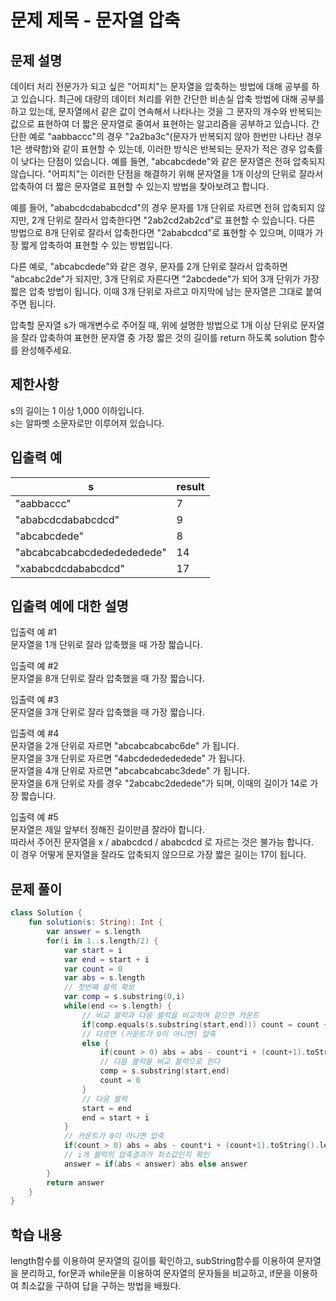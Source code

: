 # 문제 제목 - 문자열 압축
## 문제 설명
데이터 처리 전문가가 되고 싶은 "어피치"는 문자열을 압축하는 방법에 대해 공부를 하고 있습니다. 최근에 대량의 데이터 처리를 위한 간단한 비손실 압축 방법에 대해 공부를 하고 있는데, 문자열에서 같은 값이 연속해서 나타나는 것을 그 문자의 개수와 반복되는 값으로 표현하여 더 짧은 문자열로 줄여서 표현하는 알고리즘을 공부하고 있습니다.
간단한 예로 "aabbaccc"의 경우 "2a2ba3c"(문자가 반복되지 않아 한번만 나타난 경우 1은 생략함)와 같이 표현할 수 있는데, 이러한 방식은 반복되는 문자가 적은 경우 압축률이 낮다는 단점이 있습니다. 예를 들면, "abcabcdede"와 같은 문자열은 전혀 압축되지 않습니다. "어피치"는 이러한 단점을 해결하기 위해 문자열을 1개 이상의 단위로 잘라서 압축하여 더 짧은 문자열로 표현할 수 있는지 방법을 찾아보려고 합니다.

예를 들어, "ababcdcdababcdcd"의 경우 문자를 1개 단위로 자르면 전혀 압축되지 않지만, 2개 단위로 잘라서 압축한다면 "2ab2cd2ab2cd"로 표현할 수 있습니다. 다른 방법으로 8개 단위로 잘라서 압축한다면 "2ababcdcd"로 표현할 수 있으며, 이때가 가장 짧게 압축하여 표현할 수 있는 방법입니다.

다른 예로, "abcabcdede"와 같은 경우, 문자를 2개 단위로 잘라서 압축하면 "abcabc2de"가 되지만, 3개 단위로 자른다면 "2abcdede"가 되어 3개 단위가 가장 짧은 압축 방법이 됩니다. 이때 3개 단위로 자르고 마지막에 남는 문자열은 그대로 붙여주면 됩니다.

압축할 문자열 s가 매개변수로 주어질 때, 위에 설명한 방법으로 1개 이상 단위로 문자열을 잘라 압축하여 표현한 문자열 중 가장 짧은 것의 길이를 return 하도록 solution 함수를 완성해주세요.

## 제한사항
s의 길이는 1 이상 1,000 이하입니다.  
s는 알파벳 소문자로만 이루어져 있습니다.  
## 입출력 예
s	| result
---|---|
"aabbaccc"	| 7
"ababcdcdababcdcd"	| 9
"abcabcdede"	| 8
"abcabcabcabcdededededede"	| 14
"xababcdcdababcdcd"	| 17
## 입출력 예에 대한 설명
입출력 예 #1  
문자열을 1개 단위로 잘라 압축했을 때 가장 짧습니다.

입출력 예 #2  
문자열을 8개 단위로 잘라 압축했을 때 가장 짧습니다.

입출력 예 #3  
문자열을 3개 단위로 잘라 압축했을 때 가장 짧습니다.

입출력 예 #4  
문자열을 2개 단위로 자르면 "abcabcabcabc6de" 가 됩니다.  
문자열을 3개 단위로 자르면 "4abcdededededede" 가 됩니다.  
문자열을 4개 단위로 자르면 "abcabcabcabc3dede" 가 됩니다.  
문자열을 6개 단위로 자를 경우 "2abcabc2dedede"가 되며, 이때의 길이가 14로 가장 짧습니다.  

입출력 예 #5  
문자열은 제일 앞부터 정해진 길이만큼 잘라야 합니다.  
따라서 주어진 문자열을 x / ababcdcd / ababcdcd 로 자르는 것은 불가능 합니다.  
이 경우 어떻게 문자열을 잘라도 압축되지 않으므로 가장 짧은 길이는 17이 됩니다.  
## 문제 풀이
``` kotlin
class Solution {
    fun solution(s: String): Int {
        var answer = s.length
        for(i in 1..s.length/2) {
            var start = i
            var end = start + i
            var count = 0
            var abs = s.length
            // 첫번째 블럭 확보
            var comp = s.substring(0,i)
            while(end <= s.length) {
                // 비교 블럭과 다음 블럭을 비교하여 같으면 카운트
                if(comp.equals(s.substring(start,end))) count = count + 1
                // 다르면 (카운트가 0이 아니면) 압축 
                else {
                    if(count > 0) abs = abs - count*i + (count+1).toString().length
                    // 다음 블럭을 비교 블럭으로 한다
                    comp = s.substring(start,end)
                    count = 0
                }
                // 다음 블럭
                start = end
                end = start + i
            }
            // 카운트가 0이 아니면 압축
            if(count > 0) abs = abs - count*i + (count+1).toString().length  
            // i개 블럭의 압축결과가 최소값인지 확인
            answer = if(abs < answer) abs else answer
        }
        return answer
    }
}
```
## 학습 내용
length함수를 이용하여 문자열의 길이를 확인하고, subString함수를 이용하여 문자열을 분리하고, for문과 while문을 이용하여 문자열의 문자들을 비교하고, if문을 이용하여 최소값을 구하여 답을 구하는 방법을 배웠다.



